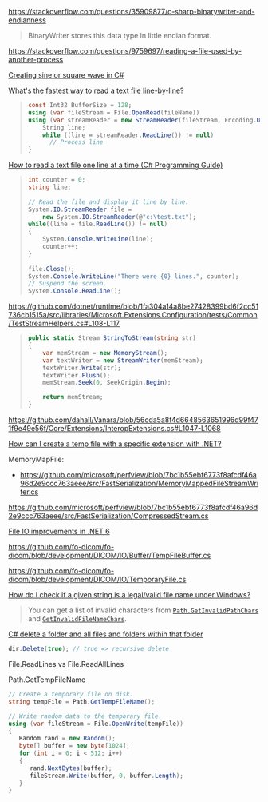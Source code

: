 https://stackoverflow.com/questions/35909877/c-sharp-binarywriter-and-endianness
> BinaryWriter stores this data type in little endian format.

https://stackoverflow.com/questions/9759697/reading-a-file-used-by-another-process

[Creating sine or square wave in C#](https://stackoverflow.com/questions/203890/creating-sine-or-square-wave-in-c-sharp)

[What's the fastest way to read a text file line-by-line?](https://stackoverflow.com/questions/8037070/whats-the-fastest-way-to-read-a-text-file-line-by-line)

> ```cs
> const Int32 BufferSize = 128;
> using (var fileStream = File.OpenRead(fileName))
> using (var streamReader = new StreamReader(fileStream, Encoding.UTF8, true, BufferSize)) {
>     String line;
>     while ((line = streamReader.ReadLine()) != null)
>       // Process line
> }
> ```

[How to read a text file one line at a time (C# Programming Guide)](https://docs.microsoft.com/en-us/dotnet/csharp/programming-guide/file-system/how-to-read-a-text-file-one-line-at-a-time)

> ```csharp
> int counter = 0;  
> string line;  
>   
> // Read the file and display it line by line.  
> System.IO.StreamReader file =
>     new System.IO.StreamReader(@"c:\test.txt");  
> while((line = file.ReadLine()) != null)  
> {  
>     System.Console.WriteLine(line);  
>     counter++;  
> }  
>   
> file.Close();  
> System.Console.WriteLine("There were {0} lines.", counter);  
> // Suspend the screen.  
> System.Console.ReadLine();  
> ```

https://github.com/dotnet/runtime/blob/1fa304a14a8be27428399bd6f2cc51736cb1515a/src/libraries/Microsoft.Extensions.Configuration/tests/Common/TestStreamHelpers.cs#L108-L117

> ```csharp
> public static Stream StringToStream(string str)
> {
>     var memStream = new MemoryStream();
>     var textWriter = new StreamWriter(memStream);
>     textWriter.Write(str);
>     textWriter.Flush();
>     memStream.Seek(0, SeekOrigin.Begin);
> 
>     return memStream;
> }
> ```

https://github.com/dahall/Vanara/blob/56cda5a8f4d6648563651996d99f471f9e49e56f/Core/Extensions/InteropExtensions.cs#L1047-L1068

[How can I create a temp file with a specific extension with .NET?](https://stackoverflow.com/questions/581570/how-can-i-create-a-temp-file-with-a-specific-extension-with-net)

MemoryMapFile:

- https://github.com/microsoft/perfview/blob/7bc1b55ebf6773f8afcdf46a96d2e9ccc763aeee/src/FastSerialization/MemoryMappedFileStreamWriter.cs

https://github.com/microsoft/perfview/blob/7bc1b55ebf6773f8afcdf46a96d2e9ccc763aeee/src/FastSerialization/CompressedStream.cs

[File IO improvements in .NET 6](https://devblogs.microsoft.com/dotnet/file-io-improvements-in-dotnet-6/)

https://github.com/fo-dicom/fo-dicom/blob/development/DICOM/IO/Buffer/TempFileBuffer.cs

https://github.com/fo-dicom/fo-dicom/blob/development/DICOM/IO/TemporaryFile.cs

[How do I check if a given string is a legal/valid file name under Windows?](https://stackoverflow.com/questions/62771/how-do-i-check-if-a-given-string-is-a-legal-valid-file-name-under-windows)

> You can get a list of invalid characters from [`Path.GetInvalidPathChars`](http://msdn.microsoft.com/en-us/library/system.io.path.getinvalidpathchars.aspx) and [`GetInvalidFileNameChars`](http://msdn.microsoft.com/en-us/library/system.io.path.getinvalidfilenamechars.aspx).

[C# delete a folder and all files and folders within that folder](https://stackoverflow.com/questions/2222718/c-sharp-delete-a-folder-and-all-files-and-folders-within-that-folder)

```csharp
dir.Delete(true); // true => recursive delete
```

File.ReadLines vs File.ReadAllLines

Path.GetTempFileName

```csharp
// Create a temporary file on disk.
string tempFile = Path.GetTempFileName();

// Write random data to the temporary file.
using (var fileStream = File.OpenWrite(tempFile))
{
   Random rand = new Random();
   byte[] buffer = new byte[1024];
   for (int i = 0; i < 512; i++)
   {
      rand.NextBytes(buffer);
      fileStream.Write(buffer, 0, buffer.Length);
   }
}
```
